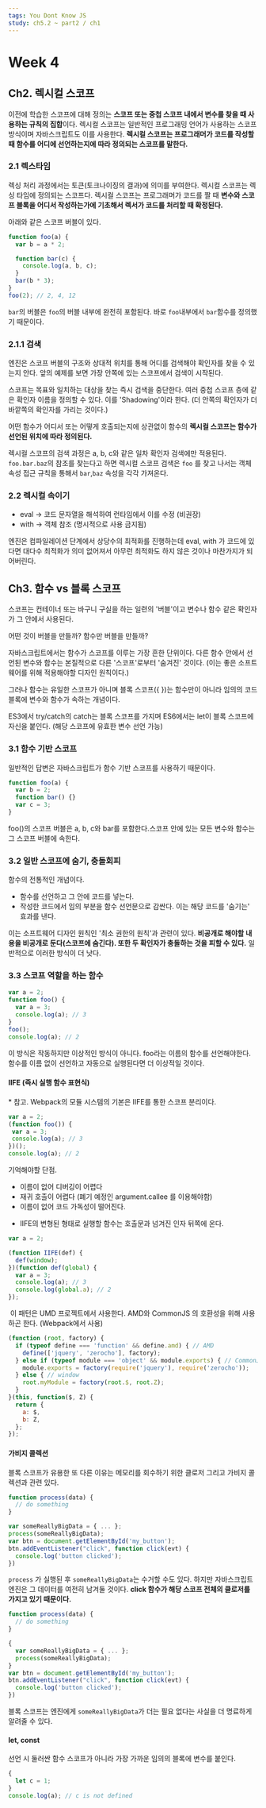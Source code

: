 ```yaml
---
tags: You Dont Know JS
study: ch5.2 ~ part2 / ch1
---
```


# Week 4

## Ch2. 렉시컬 스코프

이전에 학습한 스코프에 대해 정의는 **스코프 또는 중첩 스코프 내에서 변수를 찾을 때 사용하는 규칙의 집합**이다. 렉시컬 스코프는 일반적인 프로그래밍 언어가 사용하는 스코프 방식이며 자바스크립트도 이를 사용한다. **렉시컬 스코프는 프로그래머가 코드를 작성할 때 함수를 어디에 선언하는지에 따라 정의되는 스코프를 말한다.**

### 2.1 렉스타임

렉싱 처리 과정에서는 토큰(토크나이징의 결과)에 의미를 부여한다. 렉시컬 스코프는 렉싱 타임에 정의되는 스코프다. 렉시컬 스코프는 프로그래머가 코드를 짤 때 **변수와 스코프 블록을 어디서 작성하는가에 기초해서 렉서가 코드를 처리할 때 확정된다.**

아래와 같은 스코프 버블이 있다.

```javascript
function foo(a) {
  var b = a * 2;

  function bar(c) {
    console.log(a, b, c);
  }
  bar(b * 3);
}
foo(2); // 2, 4, 12
```

`bar`의 버블은 `foo`의 버블 내부에 완전히 포함된다. 바로 `foo`내부에서 `bar`함수를 정의했기 때문이다.

### 2.1.1 검색

엔진은 스코프 버블의 구조와 상대적 위치를 통해 어디를 검색해야 확인자를 찾을 수 있는지 안다. 앞의 예제를 보면 가장 안쪽에 있는 스코프에서 검색이 시작된다.

스코프는 목표와 일치하는 대상을 찾는 즉시 검색을 중단한다. 여러 중첩 스코프 층에 같은 확인자 이름을 정의할 수 있다. 이를 'Shadowing'이라 한다. (더 안쪽의 확인자가 더 바깥쪽의 확인자를 가리는 것이다.)

어떤 함수가 어디서 또는 어떻게 호출되는지에 상관없이 함수의 **렉시컬 스코프는 함수가 선언된 위치에 따라 정의된다.**

렉시컬 스코프의 검색 과정은 a, b, c와 같은 일차 확인자 검색에만 적용된다. `foo.bar.baz`의 참조를 찾는다고 하면 렉시컬 스코프 검색은 `foo` 를 찾고 나서는 객체 속성 접근 규칙을 통해서 `bar`,`baz` 속성을 각각 가져온다.

### 2.2 렉시컬 속이기

- eval -> 코드 문자열을 해석하여 런타임에서 이를 수정 (비권장)
- with -> 객체 참조 (명시적으로 사용 금지됨)

엔진은 컴파일레이션 단계에서 상당수의 최적화를 진행하는데 eval, with 가 코드에 있다면 대다수 최적화가 의미 없어져서 아무런 최적화도 하지 않은 것이나 마찬가지가 되어버린다.

## Ch3. 함수 vs 블록 스코프

스코프는 컨테이너 또는 바구니 구실을 하는 일련의 '버블'이고 변수나 함수 같은 확인자가 그 안에서 사용된다.

어떤 것이 버블을 만들까? 함수만 버블을 만들까?

자바스크립트에서는 함수가 스코프를 이루는 가장 흔한 단위이다. 다른 함수 안에서 선언된 변수와 함수는 본질적으로 다른 '스코프'로부터 '숨겨진' 것이다. (이는 좋은 소프트웨어를 위해 적용해야할 디자인 원칙이다.)

그러나 함수는 유일한 스코프가 아니며 블록 스코프({ })는 함수만이 아니라 임의의 코드 블록에 변수와 함수가 속하는 개념이다.

ES3에서 try/catch의 catch는 블록 스코프를 가지며 ES6에서는 let이 블록 스코프에 자신을 붙인다. (해당 스코프에 유효한 변수 선언 가능)

### 3.1 함수 기반 스코프

일반적인 답변은 자바스크립트가 함수 기반 스코프를 사용하기 때문이다.

```javascript
function foo(a) {
  var b = 2;
  function bar() {}
  var c = 3;
}
```

foo()의 스코프 버블은 a, b, c와 bar를 포함한다.스코프 안에 있는 모든 변수와 함수는 그 스코프 버블에 속한다.

### 3.2 일반 스코프에 숨기, 충돌회피

함수의 전통적인 개념이다.

- 함수를 선언하고 그 안에 코드를 넣는다.
- 작성한 코드에서 임의 부분을 함수 선언문으로 감싼다. 이는 해당 코드를 '숨기는' 효과를 낸다.

이는 소프트웨어 디자인 원칙인 '최소 권한의 원칙'과 관련이 있다. **비공개로 해야할 내용을 비공개로 둔다(스코프에 숨긴다). 또한 두 확인자가 충돌하는 것을 피할 수 있다.** 일반적으로 이러한 방식이 더 낫다.

### 3.3 스코프 역할을 하는 함수

```javascript
var a = 2;
function foo() {
  var a = 3;
  console.log(a); // 3
}
foo();
console.log(a); // 2
```

이 방식은 작동하지만 이상적인 방식이 아니다. foo라는 이름의 함수를 선언해야한다. 함수를 이름 없이 선언하고 자동으로 실행된다면 더 이상적일 것이다.

#### IIFE (즉시 실행 함수 표현식)

\* 참고. Webpack의 모듈 시스템의 기본은 IIFE를 통한 스코프 분리이다.

```javascript
var a = 2;
(function foo()) {
 var a = 3;
 console.log(a); // 3
})();
console.log(a); // 2
```

기억해야할 단점.

- 이름이 없어 디버깅이 어렵다
- 재귀 호출이 어렵다 (폐기 예정인 argument.callee 를 이용해야함)
- 이름이 없어 코드 가독성이 떨어진다.

* IIFE의 변형된 형태로 실행할 함수는 호출문과 넘겨진 인자 뒤쪽에 온다.

```javascript
var a = 2;

(function IIFE(def) {
  def(window);
})(function def(global) {
  var a = 3;
  console.log(a); // 3
  console.log(global.a); // 2
});
```

​ 이 패턴은 UMD 프로젝트에서 사용한다. AMD와 CommonJS 의 호환성을 위해 사용하곤 한다. (Webpack에서 사용)

```javascript
(function (root, factory) {
  if (typeof define === 'function' && define.amd) { // AMD
    define(['jquery', 'zerocho'], factory);
  } else if (typeof module === 'object' && module.exports) { // CommonJS
    module.exports = factory(require('jquery'), require('zerocho'));
  } else { // window
    root.myModule = factory(root.$, root.Z);
  }
}(this, function($, Z) {
  return {
    a: $,
    b: Z,
  };
});
```

#### 가비지 콜렉션

블록 스코프가 유용한 또 다른 이유는 메모리를 회수하기 위한 클로저 그리고 가비지 콜렉션과 관련 있다.

```javascript
function process(data) {
  // do something
}

var someReallyBigData = { ... };
process(someReallyBigData);
var btn = document.getElementById('my_button');
btn.addEventListener("click", function click(evt) {
  console.log('button clicked');
})
```

`process` 가 실행된 후 `someReallyBigData`는 수거할 수도 있다. 하지만 자바스크립트 엔진은 그 데이터를 여전히 남겨둘 것이다. **click 함수가 해당 스코프 전체의 클로저를 가지고 있기 때문이다.**

```javascript
function process(data) {
  // do something
}

{
  var someReallyBigData = { ... };
  process(someReallyBigData);
}
var btn = document.getElementById('my_button');
btn.addEventListener("click", function click(evt) {
  console.log('button clicked');
})
```

블록 스코프는 엔진에게 `someReallyBigData`가 더는 필요 없다는 사실을 더 명료하게 알려줄 수 있다.

#### let, const

선언 시 둘러싼 함수 스코프가 아니라 가장 가까운 임의의 블록에 변수를 붙인다.

```javascript
{
  let c = 1;
}
console.log(a); // c is not defined
```
